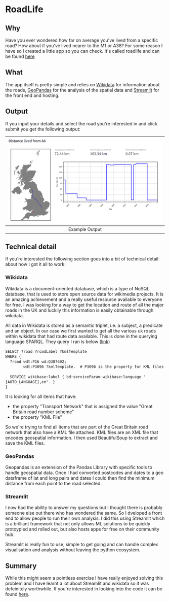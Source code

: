 # RoadLife

## Why

Have you ever wondered how far on average you've lived from a specific road? How about if you've lived nearer to the M1 or A38? For some reason I have so I created a little app so you can check. It's called roadlife and can be found [here](https://roadlife.streamlit.app/)

## What

The app itself is pretty simple and relies on [Wikidata](https://www.wikidata.org/wiki/Wikidata:Main_Page) for information about the roads, [GeoPandas](https://geopandas.org/en/stable/index.html) for the analysis of the spatial data and [Streamlit](https://streamlit.io/) for the front end and hosting.

## Output

If you input your details and select the road you're interested in and click submit you get the following output:

| ![Example Output](./docs/output.png "An Example output") |
| :--: |
| Example Output |

## Technical detail

If you're interested the following section goes into a bit of technical detail about how I got it all to work:

### Wikidata

Wikidata is a document-oriented database, which is a type of NoSQL database, that is used to store open source data for wikimedia projects. It is an amazing achievement and a really useful resource available to everyone for free. I was looking for a way to get the location and route of all the major roads in the UK and luckily this information is easily obtainable through wikidata.

All data in Wikidata is stored as a semantic triplet, i.e. a subject, a predicate and an object. In our case we first wanted to get all the various uk roads within wikidata that had route data available. This is done in the querying language SPARQL. They query I ran is below ([link](https://query.wikidata.org/#SELECT%20%3Froad%20%3FroadLabel%20%3FkmlTemplate%0AWHERE%20%7B%0A%20%20%3Froad%20wdt%3AP16%20wd%3AQ387692%3B%20%20%20%0A%20%20%20%20%20%20%20%20wdt%3AP3096%20%3FkmlTemplate.%20%20%23%20P3096%20is%20the%20property%20for%20KML%20files%0A%20%20%0A%20%20SERVICE%20wikibase%3Alabel%20%7B%20bd%3AserviceParam%20wikibase%3Alanguage%20%22%5BAUTO_LANGUAGE%5D%2Cen%22.%20%7D%0A%7D%0A))

```SPARQL
SELECT ?road ?roadLabel ?kmlTemplate
WHERE {
  ?road wdt:P16 wd:Q387692;   
        wdt:P3096 ?kmlTemplate.  # P3096 is the property for KML files
  
  SERVICE wikibase:label { bd:serviceParam wikibase:language "[AUTO_LANGUAGE],en". }
}

```

It is looking for all items that have:

* the property "Transport Network" that is assigned the value "Great Britain road number scheme"
* the property "KML File"

So we're trying to find all items that are part of the Great Britain road network that also have a KML file attached. KML files are an XML file that encodes geospatial information. I then used BeautifulSoup to extract and save the KML files.

### GeoPandas

Geopandas is an extension of the Pandas Library with specific tools to handle geospatial data. Once I had converted postcodes and dates to a geo dataframe of lat and long pairs and dates I could then find the minimum distance from each point to the road selected.

### Streamlit

I now had the ability to answer my questions but I thought there is probably someone else out there who has wondered the same. So I dveloped a front end to allow people to run their own analysis. I did this using Streamlit which is a brilliant framework that not only allows ML solutions to be quickly protoypled and rolled out, but also hosts apps for free on their community hub.  

Streamlit is really fun to use, simple to get going and can handle complex visualisation and analysis without leaving the python ecosystem. 

## Summary

While this might seem a pointless exercise I have really enjoyed solving this problem and I have learnt a lot about Streamlit and wikidata so it was defeinitely worthwhile. If you're interested in looking into the code it can be found [here](https://github.com/rodmonic/RoadLife).

